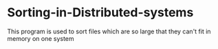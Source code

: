 # Sorting-in-Distributed-systems
This program is used to sort files which are so large that they can't fit in memory on one system
